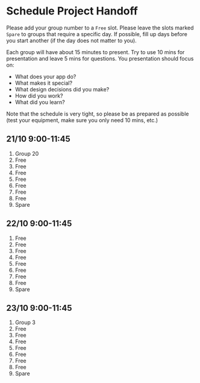 # Schedule Project Handoff

Please add your group number to a `Free` slot. Please leave the slots marked `Spare` to groups that require a specific day. If possible, fill up days before you start another (if the day does not matter to you).

Each group will have about 15 minutes to present. Try to use 10 mins for presentation and leave 5 mins for questions. You presentation should focus on:

- What does your app do?
- What makes it special?
- What design decisions did you make?
- How did you work?
- What did you learn?

Note that the schedule is very tight, so please be as prepared as possible (test your equipment, make sure you only need 10 mins, etc.)

## 21/10 9:00-11:45

1. Group 20
2. Free
3. Free
4. Free
5. Free
6. Free
7. Free
8. Free
9. Spare

## 22/10 9:00-11:45

1. Free
2. Free
3. Free
4. Free
5. Free
6. Free
7. Free
8. Free
9. Spare

## 23/10 9:00-11:45

1. Group 3
2. Free
3. Free
4. Free
5. Free
6. Free
7. Free
8. Free
9. Spare
